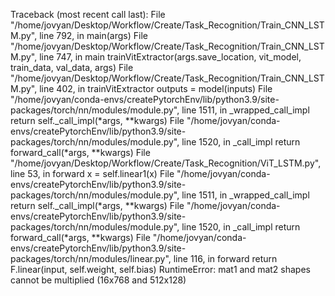 Traceback (most recent call last):
  File "/home/jovyan/Desktop/Workflow/Create/Task_Recognition/Train_CNN_LSTM.py", line 792, in <module>
    main(args)
  File "/home/jovyan/Desktop/Workflow/Create/Task_Recognition/Train_CNN_LSTM.py", line 747, in main
    trainVitExtractor(args.save_location, vit_model, train_data, val_data, args)
  File "/home/jovyan/Desktop/Workflow/Create/Task_Recognition/Train_CNN_LSTM.py", line 402, in trainVitExtractor
    outputs = model(inputs)
  File "/home/jovyan/conda-envs/createPytorchEnv/lib/python3.9/site-packages/torch/nn/modules/module.py", line 1511, in _wrapped_call_impl
    return self._call_impl(*args, **kwargs)
  File "/home/jovyan/conda-envs/createPytorchEnv/lib/python3.9/site-packages/torch/nn/modules/module.py", line 1520, in _call_impl
    return forward_call(*args, **kwargs)
  File "/home/jovyan/Desktop/Workflow/Create/Task_Recognition/ViT_LSTM.py", line 53, in forward
    x = self.linear1(x)
  File "/home/jovyan/conda-envs/createPytorchEnv/lib/python3.9/site-packages/torch/nn/modules/module.py", line 1511, in _wrapped_call_impl
    return self._call_impl(*args, **kwargs)
  File "/home/jovyan/conda-envs/createPytorchEnv/lib/python3.9/site-packages/torch/nn/modules/module.py", line 1520, in _call_impl
    return forward_call(*args, **kwargs)
  File "/home/jovyan/conda-envs/createPytorchEnv/lib/python3.9/site-packages/torch/nn/modules/linear.py", line 116, in forward
    return F.linear(input, self.weight, self.bias)
RuntimeError: mat1 and mat2 shapes cannot be multiplied (16x768 and 512x128)
